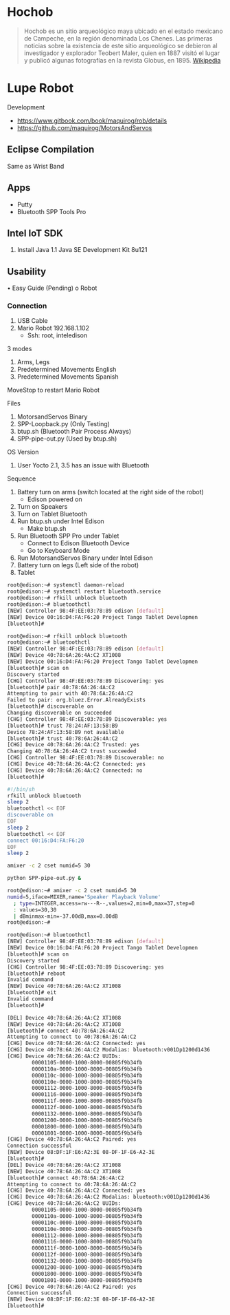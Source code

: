 # Hochob

> Hochob es un sitio arqueológico maya ubicado en el estado mexicano de Campeche, en la región denominada Los Chenes. Las primeras noticias sobre la existencia de este sitio arqueológico se debieron al investigador y explorador Teobert Maler, quien en 1887 visitó el lugar y publicó algunas fotografías en la revista Globus, en 1895. [Wikipedia](https://es.wikipedia.org/wiki/Hochob)

# Lupe Robot

Development

- https://www.gitbook.com/book/maquirog/rob/details
- https://github.com/maquirog/MotorsAndServos

## Eclipse Compilation

Same as Wrist Band

## Apps

- Putty
- Bluetooth SPP Tools Pro

## Intel IoT SDK

1. Install Java
   1.1 Java SE Development Kit 8u121

## Usability

•	Easy Guide (Pending)
o	Robot

### Connection
1. USB Cable
2. Mario Robot 192.168.1.102
   - Ssh: root, inteledison

3 modes

1. Arms, Legs
2. Predetermined Movements English
3. Predetermined Movements Spanish

MoveStop to restart Mario Robot

Files
1.	MotorsandServos Binary
2.	SPP-Loopback.py (Only Testing)
3.	btup.sh (Bluetooth Pair Process Always)
4.	SPP-pipe-out.py (Used by btup.sh)

OS Version

1.	User Yocto 2.1, 3.5 has an issue with Bluetooth

Sequence

1. Battery turn on arms (switch located at the right side of the robot)
   - Edison powered on
2. Turn on Speakers
3. Turn on Tablet Bluetooth
4. Run btup.sh under Intel Edison
   - Make btup.sh
5. Run Bluetooth SPP Pro under Tablet
   - Connect to Edison Bluetooth Device
   - Go to Keyboard Mode
6. Run MotorsandServos Binary under Intel Edison
7. Battery turn on legs (Left side of the robot)
8. Tablet	


```sh
root@edison:~# systemctl daemon-reload
root@edison:~# systemctl restart bluetooth.service
root@edison:~# rfkill unblock bluetooth
root@edison:~# bluetoothctl
[NEW] Controller 98:4F:EE:03:78:89 edison [default]
[NEW] Device 00:16:D4:FA:F6:20 Project Tango Tablet Developmen
[bluetooth]#
```

```sh
root@edison:~# rfkill unblock bluetooth
root@edison:~# bluetoothctl
[NEW] Controller 98:4F:EE:03:78:89 edison [default]
[NEW] Device 40:78:6A:26:4A:C2 XT1008
[NEW] Device 00:16:D4:FA:F6:20 Project Tango Tablet Developmen
[bluetooth]# scan on
Discovery started
[CHG] Controller 98:4F:EE:03:78:89 Discovering: yes
[bluetooth]# pair 40:78:6A:26:4A:C2
Attempting to pair with 40:78:6A:26:4A:C2
Failed to pair: org.bluez.Error.AlreadyExists
[bluetooth]# discoverable on
Changing discoverable on succeeded
[CHG] Controller 98:4F:EE:03:78:89 Discoverable: yes
[bluetooth]# trust 78:24:AF:13:58:B9
Device 78:24:AF:13:58:B9 not available
[bluetooth]# trust 40:78:6A:26:4A:C2
[CHG] Device 40:78:6A:26:4A:C2 Trusted: yes
Changing 40:78:6A:26:4A:C2 trust succeeded
[CHG] Controller 98:4F:EE:03:78:89 Discoverable: no
[CHG] Device 40:78:6A:26:4A:C2 Connected: yes
[CHG] Device 40:78:6A:26:4A:C2 Connected: no
[bluetooth]# 
```


```sh
#!/bin/sh
rfkill unblock bluetooth
sleep 2
bluetoothctl << EOF
discoverable on
EOF
sleep 2
bluetoothctl << EOF
connect 00:16:D4:FA:F6:20
EOF
sleep 2

amixer -c 2 cset numid=5 30

python SPP-pipe-out.py &
```

```sh
root@edison:~# amixer -c 2 cset numid=5 30
numid=5,iface=MIXER,name='Speaker Playback Volume'
  ; type=INTEGER,access=rw---R--,values=2,min=0,max=37,step=0
  : values=30,30
  | dBminmax-min=-37.00dB,max=0.00dB
root@edison:~#
```


```sh
root@edison:~# bluetoothctl
[NEW] Controller 98:4F:EE:03:78:89 edison [default]
[NEW] Device 00:16:D4:FA:F6:20 Project Tango Tablet Developmen
[bluetooth]# scan on
Discovery started
[CHG] Controller 98:4F:EE:03:78:89 Discovering: yes
[bluetooth]# reboot
Invalid command
[NEW] Device 40:78:6A:26:4A:C2 XT1008
[bluetooth]# eit
Invalid command
[bluetooth]#
```


```sh
[DEL] Device 40:78:6A:26:4A:C2 XT1008
[NEW] Device 40:78:6A:26:4A:C2 XT1008
[bluetooth]# connect 40:78:6A:26:4A:C2
Attempting to connect to 40:78:6A:26:4A:C2
[CHG] Device 40:78:6A:26:4A:C2 Connected: yes
[CHG] Device 40:78:6A:26:4A:C2 Modalias: bluetooth:v001Dp1200d1436
[CHG] Device 40:78:6A:26:4A:C2 UUIDs:
        00001105-0000-1000-8000-00805f9b34fb
        0000110a-0000-1000-8000-00805f9b34fb
        0000110c-0000-1000-8000-00805f9b34fb
        0000110e-0000-1000-8000-00805f9b34fb
        00001112-0000-1000-8000-00805f9b34fb
        00001116-0000-1000-8000-00805f9b34fb
        0000111f-0000-1000-8000-00805f9b34fb
        0000112f-0000-1000-8000-00805f9b34fb
        00001132-0000-1000-8000-00805f9b34fb
        00001200-0000-1000-8000-00805f9b34fb
        00001800-0000-1000-8000-00805f9b34fb
        00001801-0000-1000-8000-00805f9b34fb
[CHG] Device 40:78:6A:26:4A:C2 Paired: yes
Connection successful
[NEW] Device 08:DF:1F:E6:A2:3E 08-DF-1F-E6-A2-3E
[bluetooth]#
[DEL] Device 40:78:6A:26:4A:C2 XT1008
[NEW] Device 40:78:6A:26:4A:C2 XT1008
[bluetooth]# connect 40:78:6A:26:4A:C2
Attempting to connect to 40:78:6A:26:4A:C2
[CHG] Device 40:78:6A:26:4A:C2 Connected: yes
[CHG] Device 40:78:6A:26:4A:C2 Modalias: bluetooth:v001Dp1200d1436
[CHG] Device 40:78:6A:26:4A:C2 UUIDs:
        00001105-0000-1000-8000-00805f9b34fb
        0000110a-0000-1000-8000-00805f9b34fb
        0000110c-0000-1000-8000-00805f9b34fb
        0000110e-0000-1000-8000-00805f9b34fb
        00001112-0000-1000-8000-00805f9b34fb
        00001116-0000-1000-8000-00805f9b34fb
        0000111f-0000-1000-8000-00805f9b34fb
        0000112f-0000-1000-8000-00805f9b34fb
        00001132-0000-1000-8000-00805f9b34fb
        00001200-0000-1000-8000-00805f9b34fb
        00001800-0000-1000-8000-00805f9b34fb
        00001801-0000-1000-8000-00805f9b34fb
[CHG] Device 40:78:6A:26:4A:C2 Paired: yes
Connection successful
[NEW] Device 08:DF:1F:E6:A2:3E 08-DF-1F-E6-A2-3E
[bluetooth]#
```